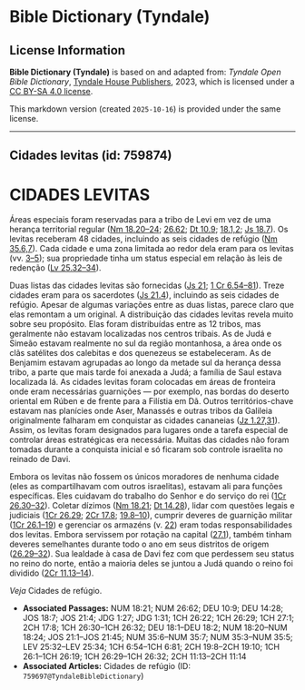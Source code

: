 # Bible Dictionary (Tyndale)

## License Information

**Bible Dictionary (Tyndale)** is based on and adapted from: _Tyndale Open Bible Dictionary_, [Tyndale House Publishers](https://tyndaleopenresources.com/), 2023, which is licensed under a [CC BY-SA 4.0 license](https://creativecommons.org/licenses/by-sa/4.0/legalcode.en).

This markdown version (created `2025-10-16`) is provided under the same license.



--------------------------------

## Cidades levitas (id: 759874)

CIDADES LEVITAS
===============

Áreas especiais foram reservadas para a tribo de Levi em vez de uma herança territorial regular ([Nm 18\.20–24](https://ref.ly/Num18:20-Num18:24); [26\.62](https://ref.ly/Num26:62); [Dt 10\.9](https://ref.ly/Deut10:9); [18\.1,2](https://ref.ly/Deut18:1-Deut18:2); [Js 18\.7](https://ref.ly/Josh18:7)). Os levitas receberam 48 cidades, incluindo as seis cidades de refúgio ([Nm 35\.6,7](https://ref.ly/Num35:6-Num35:7)). Cada cidade e uma zona limitada ao redor dela eram para os levitas (vv. [3–5](https://ref.ly/Num35:3-Num35:5)); sua propriedade tinha um status especial em relação às leis de redenção ([Lv 25\.32–34](https://ref.ly/Lev25:32-Lev25:34)).

Duas listas das cidades levitas são fornecidas ([Js 21](https://ref.ly/Josh21:1-Josh21:45); [1 Cr 6\.54–81](https://ref.ly/1Chr6:54-1Chr6:81)). Treze cidades eram para os sacerdotes ([Js 21\.4](https://ref.ly/Josh21:4)), incluindo as seis cidades de refúgio. Apesar de algumas variações entre as duas listas, parece claro que elas remontam a um original. A distribuição das cidades levitas revela muito sobre seu propósito. Elas foram distribuídas entre as 12 tribos, mas geralmente não estavam localizadas nos centros tribais. As de Judá e Simeão estavam realmente no sul da região montanhosa, a área onde os clãs satélites dos calebitas e dos quenezeus se estabeleceram. As de Benjamim estavam agrupadas ao longo da metade sul da herança dessa tribo, a parte que mais tarde foi anexada a Judá; a família de Saul estava localizada lá. As cidades levitas foram colocadas em áreas de fronteira onde eram necessárias guarnições — por exemplo, nas bordas do deserto oriental em Rúben e de frente para a Filístia em Dã. Outros territórios\-chave estavam nas planícies onde Aser, Manassés e outras tribos da Galileia originalmente falharam em conquistar as cidades cananeias ([Jz 1\.27,31](https://ref.ly/Judg1:27,Judg1:31)). Assim, os levitas foram designados para lugares onde a tarefa especial de controlar áreas estratégicas era necessária. Muitas das cidades não foram tomadas durante a conquista inicial e só ficaram sob controle israelita no reinado de Davi.

Embora os levitas não fossem os únicos moradores de nenhuma cidade (eles as compartilhavam com outros israelitas), estavam ali para funções específicas. Eles cuidavam do trabalho do Senhor e do serviço do rei ([1Cr 26\.30–32](https://ref.ly/1Chr26:30-1Chr26:32)). Coletar dízimos ([Nm 18\.21](https://ref.ly/Num18:21); [Dt 14\.28](https://ref.ly/Deut14:28)), lidar com questões legais e judiciais ([1Cr 26\.29](https://ref.ly/1Chr26:29); [2Cr 17\.8](https://ref.ly/2Chr17:8); [19\.8–10](https://ref.ly/2Chr19:8-2Chr19:10)), cumprir deveres de guarnição militar ([1Cr 26\.1–19](https://ref.ly/1Chr26:1-1Chr26:19)) e gerenciar os armazéns (v. [22](https://ref.ly/1Chr26:22)) eram todas responsabilidades dos levitas. Embora servissem por rotação na capital ([27\.1](https://ref.ly/1Chr27:1)), também tinham deveres semelhantes durante todo o ano em seus distritos de origem ([26\.29–32](https://ref.ly/1Chr26:29-1Chr26:32)). Sua lealdade à casa de Davi fez com que perdessem seu status no reino do norte, então a maioria deles se juntou a Judá quando o reino foi dividido ([2Cr 11\.13–14](https://ref.ly/2Chr11:13-2Chr11:14)).

*Veja* Cidades de refúgio.

* **Associated Passages:** NUM 18:21; NUM 26:62; DEU 10:9; DEU 14:28; JOS 18:7; JOS 21:4; JDG 1:27; JDG 1:31; 1CH 26:22; 1CH 26:29; 1CH 27:1; 2CH 17:8; 1CH 26:30–1CH 26:32; DEU 18:1–DEU 18:2; NUM 18:20–NUM 18:24; JOS 21:1–JOS 21:45; NUM 35:6–NUM 35:7; NUM 35:3–NUM 35:5; LEV 25:32–LEV 25:34; 1CH 6:54–1CH 6:81; 2CH 19:8–2CH 19:10; 1CH 26:1–1CH 26:19; 1CH 26:29–1CH 26:32; 2CH 11:13–2CH 11:14
* **Associated Articles:** Cidades de refúgio (ID: `759697@TyndaleBibleDictionary`)

